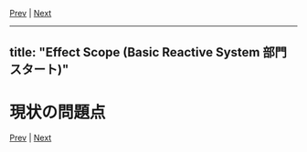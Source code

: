 [Prev](https://github.com/Ubugeeei/chibivue/blob/main/books/japanese/18_bvd_patch_other_attrs.md) | [Next](https://github.com/Ubugeeei/chibivue/blob/main/books/japanese/milestones.md)

---
title: "Effect Scope (Basic Reactive System 部門スタート)"
---

# 現状の問題点


[Prev](https://github.com/Ubugeeei/chibivue/blob/main/books/japanese/18_bvd_patch_other_attrs.md) | [Next](https://github.com/Ubugeeei/chibivue/blob/main/books/japanese/milestones.md)